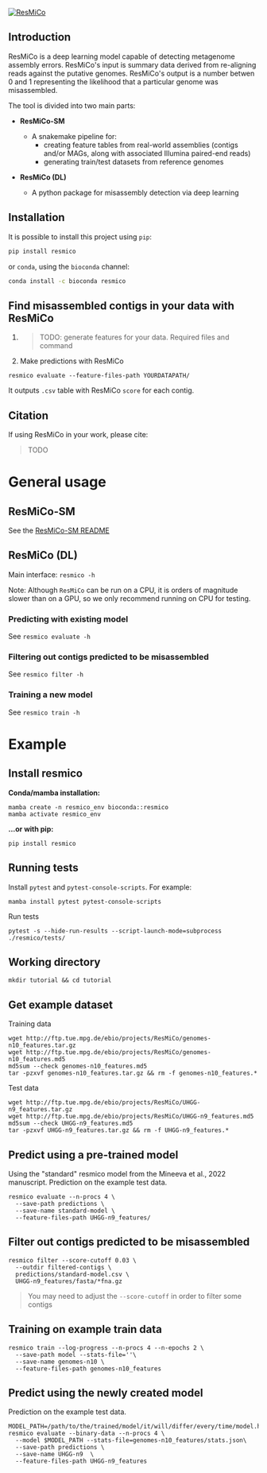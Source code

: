 [![ResMiCo](https://github.com/leylabmpi/ResMiCo/actions/workflows/pythonpackage.yml/badge.svg)](https://github.com/leylabmpi/ResMiCo/actions/workflows/pythonpackage.yml)

## Introduction

ResMiCo is a deep learning model capable of detecting metagenome assembly errors. 
ResMiCo's input is summary data derived from re-aligning reads against the putative 
genomes. ResMiCo's output is a number betwen 0 and 1 representing the likelihood that a 
particular genome was misassembled.

The tool is divided into two main parts:

* **ResMiCo-SM**
  * A snakemake pipeline for:
    * creating feature tables from real-world assemblies (contigs and/or MAGs, along with associated Illumina paired-end reads)
    * generating train/test datasets from reference genomes

* **ResMiCo (DL)**
  * A python package for misassembly detection via deep learning

## Installation

It is possible to install this project using `pip`:
```bash
pip install resmico
```

or `conda`, using the ``bioconda`` channel:
```bash
conda install -c bioconda resmico
```

## Find misassembled contigs in your data with ResMiCo
1. > TODO: generate features for your data. Required files and command
2. Make predictions with ResMiCo
```
resmico evaluate --feature-files-path YOURDATAPATH/
```
It outputs `.csv` table with ResMiCo `score` for each contig.


## Citation

If using ResMiCo in your work, please cite:
> TODO



  


# General usage

## ResMiCo-SM

See the [ResMiCo-SM README](./ResMiCo-SM/README.md)

## ResMiCo (DL)

Main interface: `resmico -h`

Note: Although `ResMiCo` can be run on a CPU, it is orders of magnitude
slower than on a GPU, so we only recommend running on CPU for testing. 

### Predicting with existing model

See `resmico evaluate -h` 

### Filtering out contigs predicted to be misassembled

See `resmico filter -h`

### Training a new model

See `resmico train -h` 


# Example

## Install resmico 

**Conda/mamba installation:**

```
mamba create -n resmico_env bioconda::resmico
mamba activate resmico_env
```

**...or with pip:**

```
pip install resmico
```
## Running tests

Install `pytest` and `pytest-console-scripts`. For example:

```
mamba install pytest pytest-console-scripts
```

Run tests

```
pytest -s --hide-run-results --script-launch-mode=subprocess ./resmico/tests/
```
## Working directory

```
mkdir tutorial && cd tutorial
```

## Get example dataset

Training data

```
wget http://ftp.tue.mpg.de/ebio/projects/ResMiCo/genomes-n10_features.tar.gz
wget http://ftp.tue.mpg.de/ebio/projects/ResMiCo/genomes-n10_features.md5
md5sum --check genomes-n10_features.md5
tar -pzxvf genomes-n10_features.tar.gz && rm -f genomes-n10_features.*
```

Test data

```
wget http://ftp.tue.mpg.de/ebio/projects/ResMiCo/UHGG-n9_features.tar.gz
wget http://ftp.tue.mpg.de/ebio/projects/ResMiCo/UHGG-n9_features.md5
md5sum --check UHGG-n9_features.md5
tar -pzxvf UHGG-n9_features.tar.gz && rm -f UHGG-n9_features.*
```

## Predict using a pre-trained model

Using the "standard" resmico model from the Mineeva et al., 2022 manuscript.
Prediction on the example test data.

```
resmico evaluate --n-procs 4 \
  --save-path predictions \
  --save-name standard-model \
  --feature-files-path UHGG-n9_features/
```

## Filter out contigs predicted to be misassembled

```
resmico filter --score-cutoff 0.03 \
  --outdir filtered-contigs \
  predictions/standard-model.csv \
  UHGG-n9_features/fasta/*fna.gz
```

> You may need to adjust the `--score-cutoff` in order to filter some contigs


## Training on example train data

```
resmico train --log-progress --n-procs 4 --n-epochs 2 \
  --save-path model --stats-file=''\
  --save-name genomes-n10 \
  --feature-files-path genomes-n10_features
```

## Predict using the newly created model

Prediction on the example test data.

```
MODEL_PATH=/path/to/the/trained/model/it/will/differ/every/time/model.h5
resmico evaluate --binary-data --n-procs 4 \
  --model $MODEL_PATH --stats-file=genomes-n10_features/stats.json\
  --save-path predictions \
  --save-name UHGG-n9  \
  --feature-files-path UHGG-n9_features
```


